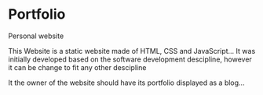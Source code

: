 # Portfolio
Personal website

This Website is a static website made of HTML, CSS and JavaScript...
It was initially developed based on the software development descipline, however it can be change to fit any other descipline

It the owner of the website should have its portfolio displayed as a blog...
